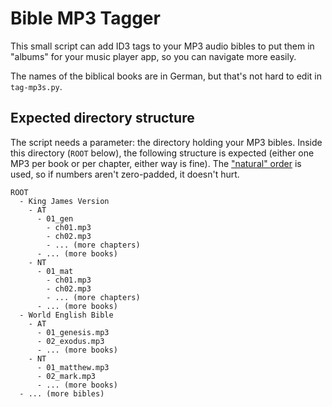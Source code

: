 # Bible MP3 Tagger

This small script can add ID3 tags to your MP3 audio bibles to put them in
"albums" for your music player app, so you can navigate more easily.

The names of the biblical books are in German, but that's not hard to edit
in `tag-mp3s.py`.

## Expected directory structure

The script needs a parameter: the directory holding your MP3 bibles.
Inside this directory (`ROOT` below), the following structure is expected
(either one MP3 per book or per chapter, either way is fine).
The ["natural" order](https://pypi.org/project/natsort/#quick-description)
is used, so if numbers aren't zero-padded, it doesn't hurt.

```
ROOT
  - King James Version
    - AT
      - 01_gen
        - ch01.mp3
        - ch02.mp3
        - ... (more chapters)
      - ... (more books)
    - NT
      - 01_mat
        - ch01.mp3
        - ch02.mp3
        - ... (more chapters)
      - ... (more books)
  - World English Bible
    - AT
      - 01_genesis.mp3
      - 02_exodus.mp3
      - ... (more books)
    - NT
      - 01_matthew.mp3
      - 02_mark.mp3
      - ... (more books)
  - ... (more bibles)
```
